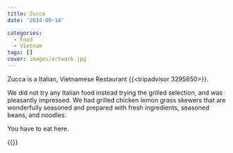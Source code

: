 ```yaml
---
title: Zucca
date: '2014-09-14'

categories:
  - Food
  - Vietnam
tags: []
cover: images/artwork.jpg
---
```


Zucca is a Italian, Vietnamese Restaurant {{<tripadvisor 3295650>}}.

We did not try any Italian food instead trying the grilled selection, and was pleasantly impressed. We had grilled chicken lemon grass skewers that are wonderfully seasoned and prepared with fresh ingredients, seasoned beans, and noodles.

You have to eat here.


{{<place ChIJEQRdwjyhQTERgRRxvAMwJI4>}}
